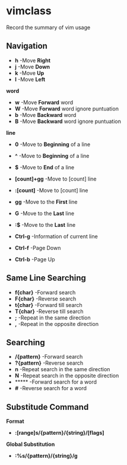 # vimclass
Record the summary of vim usage


## Navigation

+ **h** -Move **Right**
+ **j** -Move **Down**
+ **k** -Move **Up**
+ **l** -Move **Left**


**word**
+ **w** -Move **Forward** word
+ **W** -Move **Forward** word ignore puntuation
+ **b** -Move **Backward** word
+ **B** -Move **Backward** word ignore puntuation

**line**
+ **0** -Move to **Beginning** of a line
+ **^** -Move to **Beginning** of a line
+ **$** -Move to **End** of a line

+ **[count]+gg** -Move to [count] line
+ **:[count]** -Move to [count] line
+ **gg** -Move to the **First** line
+ **G** -Move to the **Last** line
+ **:$** -Move to the **Last** line
+ **Ctrl-g** -Information of current line
+ **Ctrl-f** -Page Down
+ **Ctrl-b** -Page Up

## Same Line Searching

+ **f{char}** -Forward search
+ **F{char}** -Reverse search
+ **t{char}** -Forward till search
+ **T{char}** -Reverse till search
+ **;** -Repeat in the same direction
+ **,** -Repeat in the opposite direction

## Searching

+ **/{pattern}** -Forward search
+ **?{pattern}** -Reverse search
+ **n** -Repeat search in the same direction
+ **N** -Repeat search in the opposite direction
+ ***** -Forward search for a word
+ **#** -Reverse search for a word

## Substitude Command

**Format**
+ **:[range]s/{pattern}/{string}/[flags]**

**Global Substitution**
+ **:%s/{pattern}/{string}/g**
